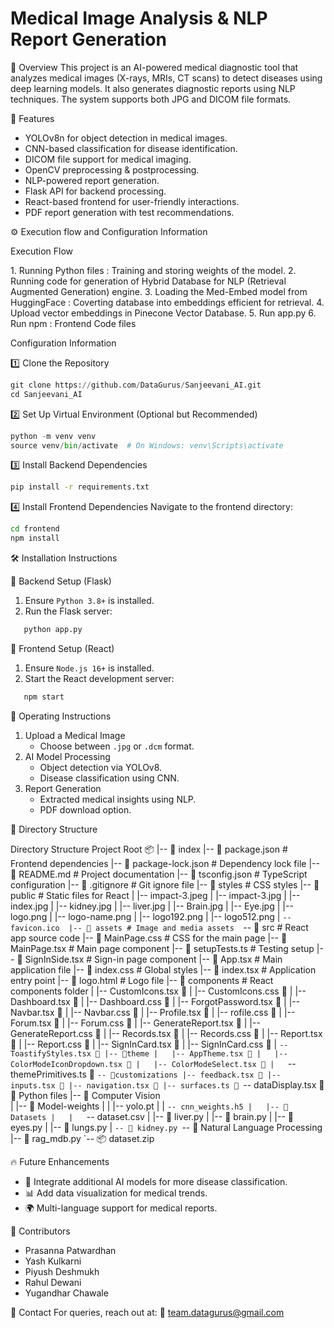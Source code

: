 # Medical Image Analysis & NLP Report Generation

📌 Overview
This project is an AI-powered medical diagnostic tool that analyzes medical images (X-rays, MRIs, CT scans) to detect diseases using deep learning models. It also generates diagnostic reports using NLP techniques. The system supports both JPG and DICOM file formats.

🚀 Features

- YOLOv8n for object detection in medical images.
- CNN-based classification for disease identification.
- DICOM file support for medical imaging.
- OpenCV preprocessing & postprocessing.
- NLP-powered report generation.
- Flask API for backend processing.
- React-based frontend for user-friendly interactions.
- PDF report generation with test recommendations.

 ⚙️ Execution flow and Configuration Information

 Execution Flow

 1️. Running Python files : Training and storing weights of the model.
 2. Running code for generation  of Hybrid Database for NLP (Retrieval Augmented Generation) engine.
 3. Loading the Med-Embed model from HuggingFace : Coverting database into embeddings efficient for retrieval.
 4. Upload vector embeddings in Pinecone Vector Database.
 5. Run app.py
 6. Run npm : Frontend Code files

 Configuration Information

 1️⃣ Clone the Repository

```python
git clone https://github.com/DataGurus/Sanjeevani_AI.git
cd Sanjeevani_AI
```

 2️⃣ Set Up Virtual Environment (Optional but Recommended)

```python
python -m venv venv
source venv/bin/activate  # On Windows: venv\Scripts\activate
```

 3️⃣ Install Backend Dependencies

```bash
pip install -r requirements.txt
```

 4️⃣ Install Frontend Dependencies
Navigate to the frontend directory:

```bash
cd frontend
npm install
```

 🛠 Installation Instructions

 🔹 Backend Setup (Flask)

1. Ensure `Python 3.8+` is installed.
2. Run the Flask server:

```python
   python app.py
```

 🔹 Frontend Setup (React)

1. Ensure `Node.js 16+` is installed.
2. Start the React development server:
```bash
   npm start
```
 🚀 Operating Instructions

1. Upload a Medical Image
   - Choose between `.jpg` or `.dcm` format.
2. AI Model Processing
   - Object detection via YOLOv8.
   - Disease classification using CNN.
3. Report Generation
   - Extracted medical insights using NLP.
   - PDF download option.

 📂 Directory Structure

 Directory Structure Project Root 📦 
|-- 📄 index 
|-- 📄 package.json # Frontend dependencies 
|-- 📄 package-lock.json # Dependency lock file 
|-- 📄 README.md # Project documentation 
|-- 📄 tsconfig.json # TypeScript configuration 
|-- 📄 .gitignore # Git ignore file 
|-- 📄 styles # CSS styles
|-- 📁 public # Static files for React
|   |-- impact-3.jpeg 
|   |-- impact-3.jpg 
|   |-- index.jpg 
|   |-- kidney.jpg 
|   |-- liver.jpg 
|   |-- Brain.jpg 
|   |-- Eye.jpg 
|   |-- logo.png 
|   |-- logo-name.png 
|   |-- logo192.png 
|   |-- logo512.png 
|   `-- favicon.ico 
|-- 📁 assets # Image and media assets 
`-- 📁 src # React app source code 
    |-- 📄 MainPage.css # CSS for the main page 
    |-- 📄 MainPage.tsx # Main page component 
    |-- 📄 setupTests.ts # Testing setup 
    |-- 📄 SignInSide.tsx # Sign-in page component 
    |-- 📄 App.tsx # Main application file 
    |-- 📄 index.css # Global styles 
    |-- 📄 index.tsx # Application entry point 
    |-- 📄 logo.html # Logo file 
    |-- 📁 components # React components folder 
    |   |-- CustomIcons.tsx 📄 
    |   |-- CustomIcons.css 🎨 
    |   |-- Dashboard.tsx 📄 
    |   |-- Dashboard.css 🎨
    |   |-- ForgotPassword.tsx 📄
    |   |-- Navbar.tsx 📄
    |   |-- Navbar.css 🎨
    |   |-- Profile.tsx 📄
    |   |-- rofile.css 🎨
    |   |-- Forum.tsx 📄
    |   |-- Forum.css 🎨
    |   |-- GenerateReport.tsx 📄
    |   |-- GenerateReport.css 🎨
    |   |-- Records.tsx 📄
    |   |-- Records.css 🎨
    |   |-- Report.tsx 📄 
    |   |-- Report.css 🎨
    |   |-- SignInCard.tsx 📄
    |   |-- SignInCard.css 🎨
    |   `-- ToastifyStyles.tsx 📄
    |-- 📁theme
    |   |-- AppTheme.tsx 📄
    |   |-- ColorModeIconDropdown.tsx 📄
    |   |-- ColorModeSelect.tsx 📄
    |   `-- themePrimitives.ts 📜
    `-- 📁customizations
        |-- feedback.tsx 📄
        |-- inputs.tsx 📄
        |-- navigation.tsx 📄
        |-- surfaces.ts 📜
        `-- dataDisplay.tsx 📄
📁 Python files 
|-- 📁 Computer Vision  
|   |-- 📁 Model-weights
|   |   |-- yolo.pt
|   |   `-- cnn_weights.h5
|   |-- 📁 Datasets
|   |   `-- dataset.csv
|   |-- 📄 liver.py
|   |-- 📄 brain.py
|   |-- 📄 eyes.py
|   |-- 📄 lungs.py 
|   `-- 📄 kidney.py
`-- 📁 Natural Language Processing
    |-- 📄 rag_mdb.py
    `-- 📦 dataset.zip
    
 🔥 Future Enhancements
 
- 🏥 Integrate additional AI models for more disease classification.
- 📊 Add data visualization for medical trends.
- 🌍 Multi-language support for medical reports.

 🤝 Contributors

- Prasanna Patwardhan
- Yash Kulkarni
- Piyush Deshmukh
- Rahul Dewani
- Yugandhar Chawale

 📧 Contact
For queries, reach out at:
📩 team.datagurus@gmail.com
